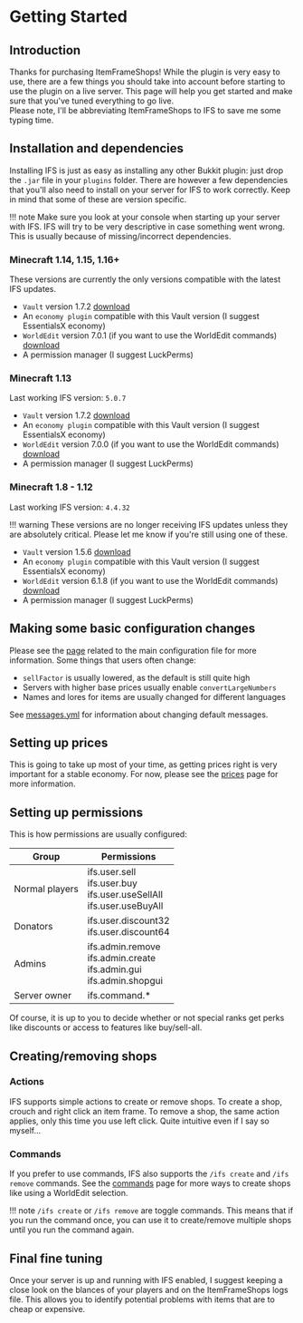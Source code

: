 # Getting Started

## Introduction
Thanks for purchasing ItemFrameShops! While the plugin is very easy to use, 
there are a few things you should take into account before starting to use the plugin on a live server. 
This page will help you get started and make sure that you've tuned everything to go live.  
Please note, I'll be abbreviating ItemFrameShops to IFS to save me some typing time.

## Installation and dependencies
Installing IFS is just as easy as installing any other Bukkit plugin: just drop the `.jar` file in your `plugins` 
folder. There are however a few dependencies that you'll also need to install on your server for IFS to work correctly. 
Keep in mind that some of these are version specific.

!!! note 
    Make sure you look at your console when starting up your server with IFS. IFS will try to be very descriptive in 
    case something went wrong. This is usually because of missing/incorrect dependencies.

### Minecraft 1.14, 1.15, 1.16+
These versions are currently the only versions compatible with the latest IFS updates.

 * `Vault` version 1.7.2 [download](https://dev.bukkit.org/projects/vault/files/2704903)
 * An `economy plugin` compatible with this Vault version (I suggest EssentialsX economy)
 * `WorldEdit` version 7.0.1 (if you want to use the WorldEdit commands) [download](https://dev.bukkit.org/projects/worldedit/files/2745997)
 * A permission manager (I suggest LuckPerms)

### Minecraft 1.13
Last working IFS version: `5.0.7`

 * `Vault` version 1.7.2 [download](https://dev.bukkit.org/projects/vault/files/2704903)
 * An `economy plugin` compatible with this Vault version (I suggest EssentialsX economy)
 * `WorldEdit` version 7.0.0 (if you want to use the WorldEdit commands) [download](https://dev.bukkit.org/projects/worldedit/files/2723275)
 * A permission manager (I suggest LuckPerms)

### Minecraft 1.8 - 1.12
Last working IFS version: `4.4.32`

!!! warning
    These versions are no longer receiving IFS updates unless they are absolutely critical. Please let me know if 
    you're still using one of these.

 * `Vault` version 1.5.6 [download](https://dev.bukkit.org/projects/vault/files/894359)
 * An `economy plugin` compatible with this Vault version (I suggest EssentialsX economy)
 * `WorldEdit` version 6.1.8 (if you want to use the WorldEdit commands) [download](https://minecraft.curseforge.com/projects/worldedit/files/2460570)
 * A permission manager (I suggest LuckPerms)

 
## Making some basic configuration changes
Please see the [page](configuration/main.md) related to the main configuration file for more information.
Some things that users often change:

 * `sellFactor` is usually lowered, as the default is still quite high
 * Servers with higher base prices usually enable `convertLargeNumbers`
 * Names and lores for items are usually changed for different languages
 
 See [messages.yml](configuration/messages.md) for information about changing default messages.

## Setting up prices
This is going to take up most of your time, as getting prices right is very important for a stable economy. For now, 
please see the [prices](configuration/prices.md) page for more information.

## Setting up permissions
This is how permissions are usually configured:

|Group|Permissions|
|--|--|
|Normal players|ifs.user.sell<br>ifs.user.buy<br>ifs.user.useSellAll<br>ifs.user.useBuyAll|
|Donators|ifs.user.discount32<br>ifs.user.discount64|
|Admins|ifs.admin.remove<br>ifs.admin.create<br>ifs.admin.gui<br>ifs.admin.shopgui|
|Server owner|ifs.command.*|

Of course, it is up to you to decide whether or not special ranks get perks like discounts or access to features like buy/sell-all.

## Creating/removing shops

### Actions
IFS supports simple actions to create or remove shops. To create a shop, crouch and right click an item frame. To remove
a shop, the same action applies, only this time you use left click. Quite intuitive even if I say so myself...

### Commands
If you prefer to use commands, IFS also supports the `/ifs create` and `/ifs remove` commands. See the [commands](commands.md)
page for more ways to create shops like using a WorldEdit selection.

!!! note 
    `/ifs create` or `/ifs remove` are toggle commands. This means that if you run the command once, you can use it to 
    create/remove multiple shops until you run the command again.

## Final fine tuning

Once your server is up and running with IFS enabled, I suggest keeping a close look on the blances of your players and
on the ItemFrameShops logs file. This allows you to identify potential problems with items that are to cheap or expensive.